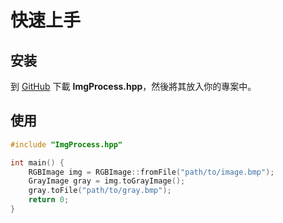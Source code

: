 # 快速上手

## 安装

到 [GitHub]() 下載 **ImgProcess.hpp**，然後將其放入你的專案中。

## 使用

```cpp
#include "ImgProcess.hpp"

int main() {
    RGBImage img = RGBImage::fromFile("path/to/image.bmp");
    GrayImage gray = img.toGrayImage();
    gray.toFile("path/to/gray.bmp");
    return 0;
}
```
